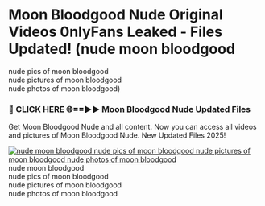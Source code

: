 # Moon Bloodgood Nude Original Videos 0nlyFans Leaked - Files Updated! (nude moon bloodgood<br>
nude pics of moon bloodgood<br>
nude pictures of moon bloodgood<br>
nude photos of moon bloodgood)

<h3>🔴 CLICK HERE 🌐==►► <a href="https://tinyurl.com/2p9ay9w9" rel="nofollow">Moon Bloodgood Nude Updated Files</a></h3>

Get Moon Bloodgood Nude and all content. Now you can access all videos and pictures of Moon Bloodgood Nude. New Updated Files 2025!

[![nude moon bloodgood<br>
nude pics of moon bloodgood<br>
nude pictures of moon bloodgood<br>
nude photos of moon bloodgood](https://i.imgur.com/KQgVmj3.gif)](https://tinyurl.com/2p9ay9w9)
nude moon bloodgood<br>
nude pics of moon bloodgood<br>
nude pictures of moon bloodgood<br>
nude photos of moon bloodgood